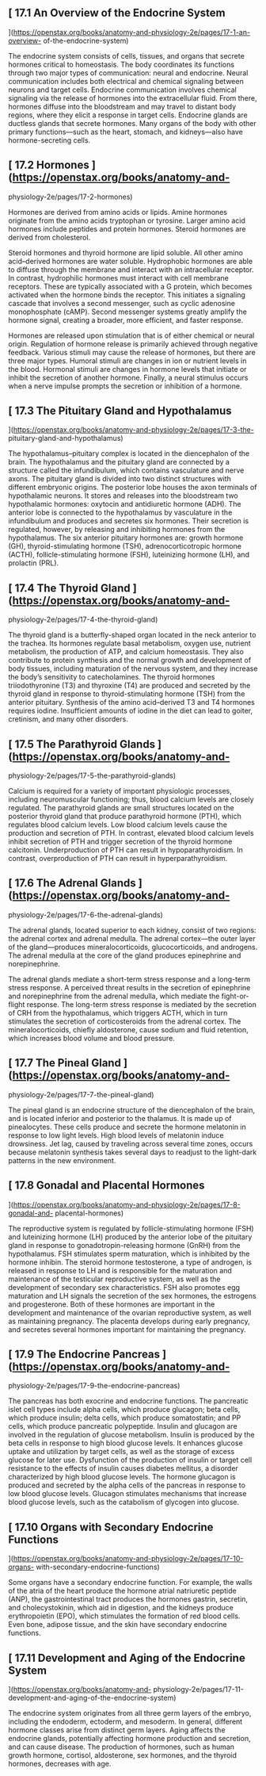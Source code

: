 ## [ 17.1 An Overview of the Endocrine System
](https://openstax.org/books/anatomy-and-physiology-2e/pages/17-1-an-overview-
of-the-endocrine-system)

The endocrine system consists of cells, tissues, and organs that secrete
hormones critical to homeostasis. The body coordinates its functions through
two major types of communication: neural and endocrine. Neural communication
includes both electrical and chemical signaling between neurons and target
cells. Endocrine communication involves chemical signaling via the release of
hormones into the extracellular fluid. From there, hormones diffuse into the
bloodstream and may travel to distant body regions, where they elicit a
response in target cells. Endocrine glands are ductless glands that secrete
hormones. Many organs of the body with other primary functions—such as the
heart, stomach, and kidneys—also have hormone-secreting cells.

## [ 17.2 Hormones  ](https://openstax.org/books/anatomy-and-
physiology-2e/pages/17-2-hormones)

Hormones are derived from amino acids or lipids. Amine hormones originate from
the amino acids tryptophan or tyrosine. Larger amino acid hormones include
peptides and protein hormones. Steroid hormones are derived from cholesterol.

Steroid hormones and thyroid hormone are lipid soluble. All other amino
acid–derived hormones are water soluble. Hydrophobic hormones are able to
diffuse through the membrane and interact with an intracellular receptor. In
contrast, hydrophilic hormones must interact with cell membrane receptors.
These are typically associated with a G protein, which becomes activated when
the hormone binds the receptor. This initiates a signaling cascade that
involves a second messenger, such as cyclic adenosine monophosphate (cAMP).
Second messenger systems greatly amplify the hormone signal, creating a
broader, more efficient, and faster response.

Hormones are released upon stimulation that is of either chemical or neural
origin. Regulation of hormone release is primarily achieved through negative
feedback. Various stimuli may cause the release of hormones, but there are
three major types. Humoral stimuli are changes in ion or nutrient levels in
the blood. Hormonal stimuli are changes in hormone levels that initiate or
inhibit the secretion of another hormone. Finally, a neural stimulus occurs
when a nerve impulse prompts the secretion or inhibition of a hormone.

## [ 17.3 The Pituitary Gland and Hypothalamus
](https://openstax.org/books/anatomy-and-physiology-2e/pages/17-3-the-
pituitary-gland-and-hypothalamus)

The hypothalamus–pituitary complex is located in the diencephalon of the
brain. The hypothalamus and the pituitary gland are connected by a structure
called the infundibulum, which contains vasculature and nerve axons. The
pituitary gland is divided into two distinct structures with different
embryonic origins. The posterior lobe houses the axon terminals of
hypothalamic neurons. It stores and releases into the bloodstream two
hypothalamic hormones: oxytocin and antidiuretic hormone (ADH). The anterior
lobe is connected to the hypothalamus by vasculature in the infundibulum and
produces and secretes six hormones. Their secretion is regulated, however, by
releasing and inhibiting hormones from the hypothalamus. The six anterior
pituitary hormones are: growth hormone (GH), thyroid-stimulating hormone
(TSH), adrenocorticotropic hormone (ACTH), follicle-stimulating hormone (FSH),
luteinizing hormone (LH), and prolactin (PRL).

## [ 17.4 The Thyroid Gland  ](https://openstax.org/books/anatomy-and-
physiology-2e/pages/17-4-the-thyroid-gland)

The thyroid gland is a butterfly-shaped organ located in the neck anterior to
the trachea. Its hormones regulate basal metabolism, oxygen use, nutrient
metabolism, the production of ATP, and calcium homeostasis. They also
contribute to protein synthesis and the normal growth and development of body
tissues, including maturation of the nervous system, and they increase the
body’s sensitivity to catecholamines. The thyroid hormones triiodothyronine
(T3) and thyroxine (T4) are produced and secreted by the thyroid gland in
response to thyroid-stimulating hormone (TSH) from the anterior pituitary.
Synthesis of the amino acid–derived T3 and T4 hormones requires iodine.
Insufficient amounts of iodine in the diet can lead to goiter, cretinism, and
many other disorders.

## [ 17.5 The Parathyroid Glands  ](https://openstax.org/books/anatomy-and-
physiology-2e/pages/17-5-the-parathyroid-glands)

Calcium is required for a variety of important physiologic processes,
including neuromuscular functioning; thus, blood calcium levels are closely
regulated. The parathyroid glands are small structures located on the
posterior thyroid gland that produce parathyroid hormone (PTH), which
regulates blood calcium levels. Low blood calcium levels cause the production
and secretion of PTH. In contrast, elevated blood calcium levels inhibit
secretion of PTH and trigger secretion of the thyroid hormone calcitonin.
Underproduction of PTH can result in hypoparathyroidism. In contrast,
overproduction of PTH can result in hyperparathyroidism.

## [ 17.6 The Adrenal Glands  ](https://openstax.org/books/anatomy-and-
physiology-2e/pages/17-6-the-adrenal-glands)

The adrenal glands, located superior to each kidney, consist of two regions:
the adrenal cortex and adrenal medulla. The adrenal cortex—the outer layer of
the gland—produces mineralocorticoids, glucocorticoids, and androgens. The
adrenal medulla at the core of the gland produces epinephrine and
norepinephrine.

The adrenal glands mediate a short-term stress response and a long-term stress
response. A perceived threat results in the secretion of epinephrine and
norepinephrine from the adrenal medulla, which mediate the fight-or-flight
response. The long-term stress response is mediated by the secretion of CRH
from the hypothalamus, which triggers ACTH, which in turn stimulates the
secretion of corticosteroids from the adrenal cortex. The mineralocorticoids,
chiefly aldosterone, cause sodium and fluid retention, which increases blood
volume and blood pressure.

## [ 17.7 The Pineal Gland  ](https://openstax.org/books/anatomy-and-
physiology-2e/pages/17-7-the-pineal-gland)

The pineal gland is an endocrine structure of the diencephalon of the brain,
and is located inferior and posterior to the thalamus. It is made up of
pinealocytes. These cells produce and secrete the hormone melatonin in
response to low light levels. High blood levels of melatonin induce
drowsiness. Jet lag, caused by traveling across several time zones, occurs
because melatonin synthesis takes several days to readjust to the light-dark
patterns in the new environment.

## [ 17.8 Gonadal and Placental Hormones
](https://openstax.org/books/anatomy-and-physiology-2e/pages/17-8-gonadal-and-
placental-hormones)

The reproductive system is regulated by follicle-stimulating hormone (FSH) and
luteinizing hormone (LH) produced by the anterior lobe of the pituitary gland
in response to gonadotropin-releasing hormone (GnRH) from the hypothalamus.
FSH stimulates sperm maturation, which is inhibited by the hormone inhibin.
The steroid hormone testosterone, a type of androgen, is released in response
to LH and is responsible for the maturation and maintenance of the testicular
reproductive system, as well as the development of secondary sex
characteristics. FSH also promotes egg maturation and LH signals the secretion
of the sex hormones, the estrogens and progesterone. Both of these hormones
are important in the development and maintenance of the ovarian reproductive
system, as well as maintaining pregnancy. The placenta develops during early
pregnancy, and secretes several hormones important for maintaining the
pregnancy.

## [ 17.9 The Endocrine Pancreas  ](https://openstax.org/books/anatomy-and-
physiology-2e/pages/17-9-the-endocrine-pancreas)

The pancreas has both exocrine and endocrine functions. The pancreatic islet
cell types include alpha cells, which produce glucagon; beta cells, which
produce insulin; delta cells, which produce somatostatin; and PP cells, which
produce pancreatic polypeptide. Insulin and glucagon are involved in the
regulation of glucose metabolism. Insulin is produced by the beta cells in
response to high blood glucose levels. It enhances glucose uptake and
utilization by target cells, as well as the storage of excess glucose for
later use. Dysfunction of the production of insulin or target cell resistance
to the effects of insulin causes diabetes mellitus, a disorder characterized
by high blood glucose levels. The hormone glucagon is produced and secreted by
the alpha cells of the pancreas in response to low blood glucose levels.
Glucagon stimulates mechanisms that increase blood glucose levels, such as the
catabolism of glycogen into glucose.

## [ 17.10 Organs with Secondary Endocrine Functions
](https://openstax.org/books/anatomy-and-physiology-2e/pages/17-10-organs-
with-secondary-endocrine-functions)

Some organs have a secondary endocrine function. For example, the walls of the
atria of the heart produce the hormone atrial natriuretic peptide (ANP), the
gastrointestinal tract produces the hormones gastrin, secretin, and
cholecystokinin, which aid in digestion, and the kidneys produce
erythropoietin (EPO), which stimulates the formation of red blood cells. Even
bone, adipose tissue, and the skin have secondary endocrine functions.

## [ 17.11 Development and Aging of the Endocrine System
](https://openstax.org/books/anatomy-and-
physiology-2e/pages/17-11-development-and-aging-of-the-endocrine-system)

The endocrine system originates from all three germ layers of the embryo,
including the endoderm, ectoderm, and mesoderm. In general, different hormone
classes arise from distinct germ layers. Aging affects the endocrine glands,
potentially affecting hormone production and secretion, and can cause disease.
The production of hormones, such as human growth hormone, cortisol,
aldosterone, sex hormones, and the thyroid hormones, decreases with age.

